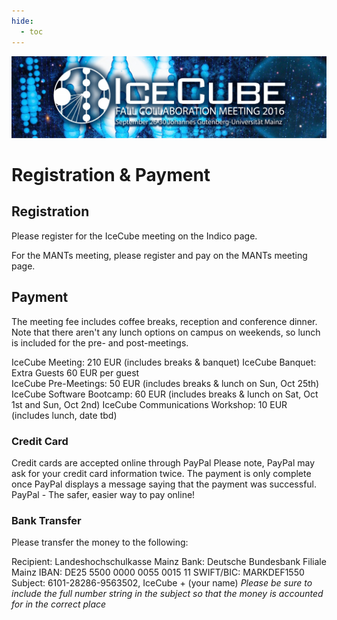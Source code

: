 ```yaml
---
hide:
  - toc
---
```


![2016 Fall Collaboration Meeting](Mainz_header.jpg)


# Registration & Payment


## Registration

Please register for the IceCube meeting on the Indico page. 

For the MANTs meeting, please register and pay on the MANTs meeting page.

## Payment

The meeting fee includes coffee breaks, reception and conference dinner. Note that there aren't any lunch options on campus on weekends, so lunch is included for the pre- and post-meetings.

IceCube Meeting: 210 EUR (includes breaks & banquet)
IceCube Banquet: Extra Guests 60 EUR per guest 	 
IceCube Pre-Meetings: 50 EUR (includes breaks & lunch on Sun, Oct 25th)
IceCube Software Bootcamp: 60 EUR (includes breaks & lunch on Sat, Oct 1st and Sun, Oct 2nd)
IceCube Communications Workshop: 10 EUR (includes lunch, date tbd)

### Credit Card 
Credit cards are accepted online through PayPal
Please note, PayPal may ask for your credit card information twice. The payment is only complete once PayPal displays a message saying that the payment was successful. 
PayPal - The safer, easier way to pay online!

### Bank Transfer

Please transfer the money to the following: 
 
Recipient: Landeshochschulkasse Mainz
Bank: Deutsche Bundesbank Filiale Mainz
IBAN: DE25 5500 0000 0055 0015 11
SWIFT/BIC: MARKDEF1550
Subject: 6101-28286-9563502, IceCube + (your name)
*Please be sure to include the full number string in the subject so that the money is accounted for in the correct place*


